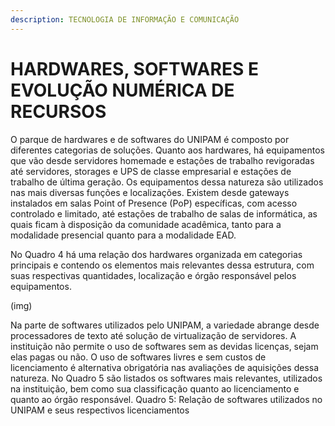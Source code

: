 ```yaml
---
description: TECNOLOGIA DE INFORMAÇÃO E COMUNICAÇÃO
---
```


# HARDWARES, SOFTWARES E EVOLUÇÃO NUMÉRICA DE RECURSOS

O parque de hardwares e de softwares do UNIPAM é composto por diferentes categorias de soluções. Quanto aos hardwares, há equipamentos que vão desde servidores homemade e estações de trabalho revigoradas até servidores, storages e UPS de classe empresarial e estações de trabalho de última geração. Os equipamentos dessa natureza são utilizados nas mais diversas funções e localizações. Existem desde gateways instalados em salas Point of Presence \(PoP\) específicas, com acesso controlado e limitado, até estações de trabalho de salas de informática, as quais ficam à disposição da comunidade acadêmica, tanto para a modalidade presencial quanto para a modalidade EAD. 

No Quadro 4 há uma relação dos hardwares organizada em categorias principais e contendo os elementos mais relevantes dessa estrutura, com suas respectivas quantidades, localização e órgão responsável pelos equipamentos.

\(img\)

Na parte de softwares utilizados pelo UNIPAM, a variedade abrange desde processadores de texto até solução de virtualização de servidores. A instituição não permite o uso de softwares sem as devidas licenças, sejam elas pagas ou não. O uso de softwares livres e sem custos de licenciamento é alternativa obrigatória nas avaliações de aquisições dessa natureza. No Quadro 5 são listados os softwares mais relevantes, utilizados na instituição, bem como sua classificação quanto ao licenciamento e quanto ao órgão responsável. Quadro 5: Relação de softwares utilizados no UNIPAM e seus respectivos licenciamentos

